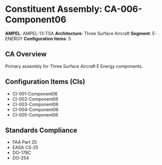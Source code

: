 # Constituent Assembly: CA-006-Component06

**AMPEL**: AMPEL-13-TSA
**Architecture**: Three Surface Aircraft
**Segment**: E-ENERGY
**Configuration Items**: 5

## CA Overview
Primary assembly for Three Surface Aircraft E Energy components.

## Configuration Items (CIs)
- CI-001-Component06
- CI-002-Component06
- CI-003-Component06
- CI-004-Component06
- CI-005-Component06

## Standards Compliance
- FAA Part 25
- EASA CS-25
- DO-178C
- DO-254
